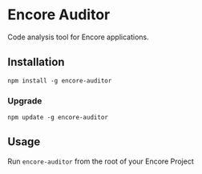 # Encore Auditor

Code analysis tool for Encore applications.

## Installation

```
npm install -g encore-auditor
```

### Upgrade

```
npm update -g encore-auditor
```

## Usage

Run `encore-auditor` from the root of your Encore Project
